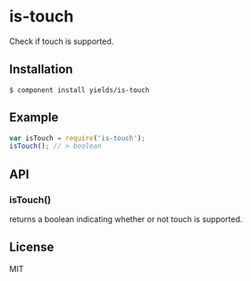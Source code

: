 
# is-touch

  Check if touch is supported.

## Installation

    $ component install yields/is-touch

## Example

```js
var isTouch = require('is-touch');
isTouch(); // > boolean
```

## API

### isTouch()

  returns a boolean indicating whether or not touch is supported.

## License

  MIT
